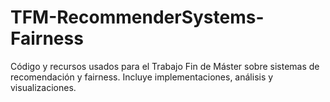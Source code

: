 # TFM-RecommenderSystems-Fairness
Código y recursos usados para el Trabajo Fin de Máster sobre sistemas de recomendación y fairness. Incluye implementaciones, análisis y visualizaciones.
